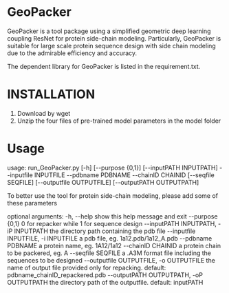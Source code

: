 # GeoPacker
GeoPacker is a tool package using a simplified geometric deep learning coupling ResNet for protein side-chain modeling. Particularly, GeoPacker is suitable for large scale protein sequence design with side chain modeling due to the admirable efficiency and accuracy.

The dependent library for GeoPacker is listed in the requirement.txt.

INSTALLATION
======================
1. Download by wget 
2. Unzip the four files of pre-trained model parameters in the model folder


Usage
======================
usage: run_GeoPacker.py [-h] [--purpose {0,1}] [--inputPATH INPUTPATH] --inputfile INPUTFILE --pdbname PDBNAME
                        --chainID CHAINID [--seqfile SEQFILE] [--outputfile OUTPUTFILE] [--outputPATH OUTPUTPATH]

To better use the tool for protein side-chain modeling, please add some of these parameters

optional arguments:
  -h, --help            show this help message and exit
  --purpose {0,1}       0 for repacker while 1 for sequence design
  --inputPATH INPUTPATH, -iP INPUTPATH
                        the directory path containing the pdb file
  --inputfile INPUTFILE, -i INPUTFILE
                        a pdb file, eg. 1a12.pdb/1a12_A.pdb
  --pdbname PDBNAME     a protein name, eg. 1A12/1a12
  --chainID CHAINID     a protein chain to be packered, eg. A
  --seqfile SEQFILE     a .A3M format file including the sequences to be designed
  --outputfile OUTPUTFILE, -o OUTPUTFILE
                        the name of output file provided only for repacking. default:
                        pdbname_chainID_repackered.pdb
  --outputPATH OUTPUTPATH, -oP OUTPUTPATH
                        the directory path of the outputfile. default: inputPATH
